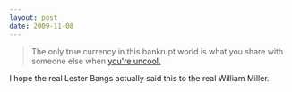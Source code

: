 ```yaml
---
layout: post
date: 2009-11-08
---  
```


>The only true currency in this bankrupt world is what you share with someone else when [you're uncool.](https://www.youtube.com/watch?v=WzY2pWrXB_0)

I hope the real Lester Bangs actually said this to the real William Miller.
